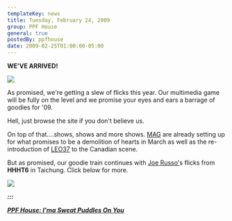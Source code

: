 ```yaml
---
templateKey: news
title: Tuesday, February 24, 2009
group: PPF House
general: true
postedBy: ppfhouse
date: 2009-02-25T01:00:00-05:00
---
```

**WE'VE ARRIVED!**

[![](http://c2.ac-images.myspacecdn.com/images02/20/l_979edad2ece94d5987c1b30cb77d7045.jpg)](http://www.myspace.com/ppfhouse)

As promised, we're getting a slew of flicks this year. Our multimedia game will be fully on the level and we promise your eyes and ears a barrage of goodies for '09.

Hell, just browse the site if you don't believe us.

On top of that....shows, shows and more shows. [MAG](http://www.myspace.com/magnolius) are already setting up for what promises to be a demolition of hearts in March as well as the re-introduction of [LEO37](http://www.myspace.com/leo37) to the Canadian scene.

But as promised, our goodie train continues with [Joe Russo'](http://gogo7188.ca/jrphoto)s flicks from **HHHT6** in Taichung. Click below for more.

[![](http://highheelsandhitops.files.wordpress.com/2009/02/jcr_2473_clean.jpg)](http://www.ppfhouse.com/music/leo37)

***:::***

[***PPF House: I'ma Sweat Puddles On You***](http://www.twitter.com/ppfhouse)